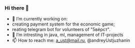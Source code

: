### Hi there 👋

- 🔭 I’m currently working on:
- creating payment system for the economic game;
- reating telegram bot for volunteers of "5вёрст".  
- 🌱 I’m intresting in java, ml, management of IT-projects
- 📫 How to reach me: a_ust@mail.ru, @andreyUstjuzhanin
